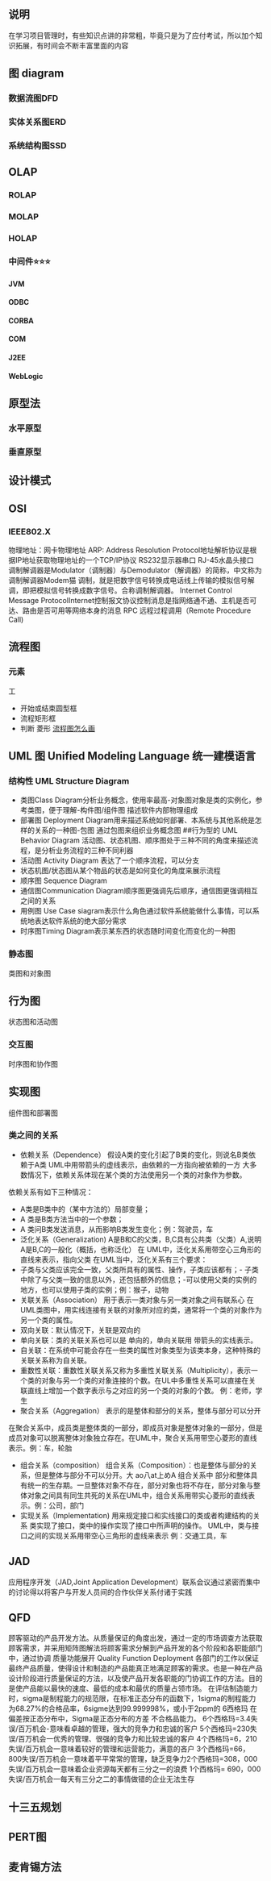 ## 说明
在学习项目管理时，有些知识点讲的非常粗，毕竟只是为了应付考试，所以加个知识拓展，有时间会不断丰富里面的内容

## 图 diagram

### 数据流图DFD


### 实体关系图ERD


### 系统结构图SSD

## OLAP

### ROLAP

### MOLAP

### HOLAP

### 中间件⭐⭐⭐

#### JVM

#### ODBC

#### CORBA
#### COM
#### J2EE
#### WebLogic


## 原型法

### 水平原型

### 垂直原型

## 设计模式


## OSI

### IEEE802.X

物理地址：网卡物理地址
ARP: Address Resolution Protocol地址解析协议是根据IP地址获取物理地址的一个TCP/IP协议
RS232显示器串口
RJ-45水晶头接口
调制解调器是Modulator（调制器）与Demodulator（解调器）的简称，中文称为调制解调器Modem猫
调制，就是把数字信号转换成电话线上传输的模拟信号解调，即把模拟信号转换成数字信号。合称调制解调器。
Internet Control Message ProtocolInternet控制报文协议控制消息是指网络通不通、主机是否可达、路由是否可用等网络本身的消息
RPC 远程过程调用（Remote Procedure Call)


## 流程图
### 元素
工
- 开始或结束圆型框
- 流程矩形框
- 判断 菱形
[流程图怎么画](https://www.edrawsoft.cn/flowchart/zcmdpslcd)
## UML 图 Unified Modeling Language 统一建模语言
### 结构性 UML Structure Diagram
- 类图Class Diagram分析业务概念，使用率最高-对象图对象是类的实例化，参考类图，便于理解-构件图/组件图 描述软件内部物理组成
- 部署图 Deployment Diagram用来描述系统如何部署、本系统与其他系统是怎样的关系的一种图-包图 通过包图来组织业务概念图
##行为型的 UML Behavior Diagram
活动图、状态机图、顺序图处于三种不同的角度来描述流程，是分析业务流程的三种不同利器
- 活动图 Activity Diagram 表达了一个顺序流程，可以分支
- 状态机图/状态图从某个物品的状态是如何变化的角度来展示流程
- 顺序图 Sequence Diagram
- 通信图Communication Diagram顺序图更强调先后顺序，通信图更强调相互之间的关系
- 用例图 Use Case siagram表示什么角色通过软件系统能做什么事情，可以系统地表达软件系统的绝大部分需求
- 时序图Timing Diagram表示某东西的状态随时间变化而变化的一种图
### 静态图
类图和对象图
## 行为图
状态图和活动图
### 交互图
时序图和协作图

## 实现图
组件图和部署图
### 类之间的关系
- 依赖关系（Dependence）
假设A类的变化引起了B类的变化，则说名B类依赖于A类
UML中用带箭头的虚线表示，由依赖的一方指向被依赖的一方
大多数情况下，依赖关系体现在某个类的方法使用另一个类的对象作为参数。

依赖关系有如下三种情况：
- A类是B类中的（某中方法的）局部变量；
- A 类是B类方法当中的一个参数；
- A 类问B类发送消息，从而影响B类发生变化；例：驾驶员，车
- 泛化关系（Generalization)
A是B和C的父类，B,C具有公共类（父类）A,说明A是B,C的一般化（概括，也称泛化）
在 UML中，泛化关系用带空心三角形的直线来表示，指向父类
在UML当中，泛化关系有三个要求：
- 子类与父类应该完全一致，父类所具有的属性、操作，子类应该都有；- 子类中除了与父类一致的信息以外，还包括额外的信息；-可以使用父类的实例的地方，也可以使用子类的实例；例：猴子，动物
- 关联关系（Association）
用于表示一类对象与另一类对象之间有联系心
在UML类图中，用实线连接有关联的对象所对应的类，通常将一个类的对象作为另一个类的属性。
- 双向关联：默认情况下，关联是双向的
- 单向关联：类的关联关系也可以是 单向的，单向关联用 带箭头的实线表示。
- 自关联：在系统中可能会存在一些类的属性对象类型为该类本身，这种特殊的关联关系称为自关联。
- 重数性关联：重数性关联关系又称为多重性关联关系（Multiplicity），表示一个类的对象与另一个类的对象连接的个数。在UL中多重性关系可以直接在关联直线上增加一个数字表示与之对应的另一个类的对象的个数。
例：老师，学生
- 聚合关系（Aggregation）
表示的是整体和部分的关系，整体与部分可以分开

在聚合关系中，成员类是整体类的一部分，即成员对象是整体对象的一部分，但是成员对象可以脱离整体对象独立存在。在UML中，聚合关系用带空心菱形的直线表示。例：车，轮胎
- 组合关系（composition）
组合关系（Composition）：也是整体与部分的关系，但是整体与部分不可以分开。大 ao八at上めA
组合关系中 部分和整体具有统一的生存期。一旦整体对象不存在，部分对象也将不存在，部分对象与整体对象之间具有同生共死的关系在UML中，组合关系用带实心菱形的直线表示。例：公司，部门
- 实现关系（Implementation)
用来规定接口和实线接口的类或者构建结构的关系
类实现了接口，类中的操作实现了接口中所声明的操作。
UML中，类与接口之间的实现关系用带空心三角形的虚线来表示
例：交通工具，车

## JAD
应用程序开发（JAD,Joint Application Development）联系会议通过紧密而集中的讨论得以将客户与开发人员间的合作伙伴关系付诸于实践
## QFD
顾客驱动的产品开发方法。从质量保证的角度出发，通过一定的市场调查方法获取顾客需求，并采用矩阵图解法将顾客需求分解到产品开发的各个阶段和各职能部门中，通过协调
质量功能展开 Quality Function Deployment
各部门的工作以保证最终产品质量，使得设计和制造的产品能真正地满足顾客的需求。也是一种在产品设计阶段进行质量保证的方法，以及使产品开发各职能的门协调工作的方法。目的是使产品能以最快的速度、最低的成本和最优的质量占领市场。
在评估制造能力时，sigma是制程能力的规范限，在标准正态分布的函数下，1sigma的制程能力为68.27%的合格品率，6sigme达到99.999998%，或小于2ppm的
6西格玛
在偏差按正态分布中，Sigma是正态分布的方差
不合格品能力。
6个西格玛=3.4失误/百万机会-意味看卓越的管理，强大的竞争力和忠诚的客户
5个西格玛=230失误/百万机会一优秀的管理、很强的竞争力和比较忠诚的客户
4个西格玛=6，210失误/百万机会一意味着较好的管理和运营能力，满意的吝户
3个西格玛=66，800失误/百万机会一意味着平平常常的管理，缺乏竞争力2个西格玛=308，000失误/百万机会一意味着企业资源每天都有三分之一的浪费
1个西格玛= 690，000失误/百万机会一每天有三分之二的事情做错的企业无法生存

## 十三五规划


## PERT图


## 麦肯锡方法